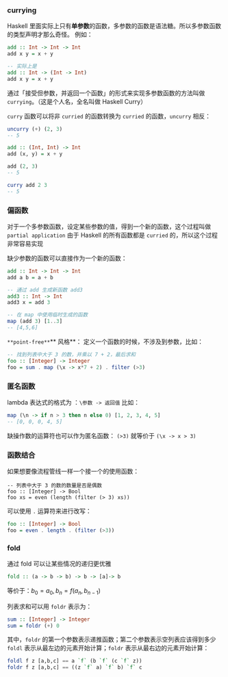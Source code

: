 
### currying
Haskell 里面实际上只有**单参数**的函数，多参数的函数是语法糖。所以多参数函数的类型声明才那么奇怪。
例如：
```haskell
add :: Int -> Int -> Int
add x y = x + y

-- 实际上是
add :: Int -> (Int -> Int)
add x y = x + y
```

通过「接受但参数，并返回一个函数」的形式来实现多参数函数的方法叫做 `currying`。（这是个人名，全名叫做 Haskell Curry）

`curry` 函数可以将非 `curried` 的函数转换为 `curried` 的函数，`uncurry` 相反：
```haskell
uncurry (+) (2, 3)
-- 5

add :: (Int, Int) -> Int
add (x, y) = x + y

add (2, 3)
-- 5

curry add 2 3
-- 5
```


### 偏函数
对于一个多参数函数，设定某些参数的值，得到一个新的函数，这个过程叫做 `partial application`
由于 Haskell 的所有函数都是 `curried` 的，所以这个过程非常容易实现

缺少参数的函数可以直接作为一个新的函数：
```haskell
add :: Int -> Int -> Int
add a b = a + b

-- 通过 add 生成新函数 add3
add3 :: Int -> Int
add3 x = add 3

-- 在 map 中使用临时生成的函数
map (add 3) [1..3]
-- [4,5,6]
```

`**point-free**`** 风格**：
定义一个函数的时候，不涉及到参数，比如：
```haskell
-- 找到列表中大于 3 的数，并乘以 7 + 2，最后求和
foo :: [Integer] -> Integer
foo = sum . map (\x -> x*7 + 2) . filter (>3)
```


### 匿名函数
lambda 表达式的格式为 ：`\参数 -> 返回值`
比如：
```haskell
map (\n -> if n > 3 then n else 0) [1, 2, 3, 4, 5]
-- [0, 0, 0, 4, 5]
```

缺操作数的运算符也可以作为匿名函数：
`(>3)` 就等价于 `(\x -> x > 3)`


### 函数结合
如果想要像流程管线一样一个接一个的使用函数：
```
-- 列表中大于 3 的数的数量是否是偶数
foo :: [Integer] -> Bool
foo xs = even (length (filter (> 3) xs))
```

可以使用 `.` 运算符来进行改写：
```haskell
foo :: [Integer] -> Bool
foo = even . length . (filter (>3))
```


### fold
通过 fold 可以让某些情况的递归更优雅
```haskell
fold :: (a -> b -> b) -> b -> [a]-> b
```
等价于：$b_0 = a_0, b_n = f(a_n, b_{n-1})$ 

列表求和可以用 `foldr` 表示为：
```haskell
sum :: [Integer] -> Integer
sum = foldr (+) 0 
```

其中，`foldr` 的第一个参数表示递推函数；第二个参数表示空列表应该得到多少
`foldl` 表示从最左边的元素开始计算；`foldr` 表示从最右边的元素开始计算：
```haskell
foldl f z [a,b,c] == a `f` (b `f` (c `f` z))
foldr f z [a,b,c] == ((z `f` a) `f` b) `f` c
```

